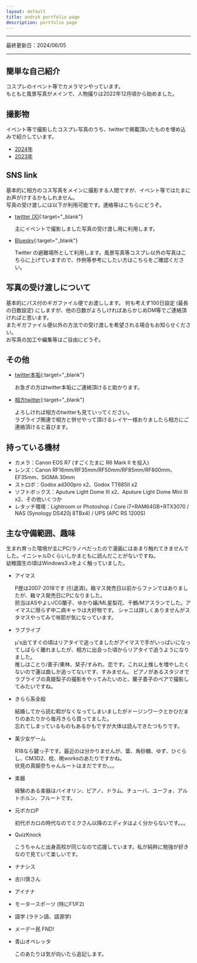 ```yaml
---
layout: default
title: andryk portfolio page
description: portfolio page
---
```


---------------------------

最終更新日：2024/06/05

---------------------------

## 簡単な自己紹介

コスプレのイベント等でカメラマンやっています。  
もともと風景写真がメインで、人物撮りは2022年12月頃から始めました。


## 撮影物

イベント等で撮影したコスプレ写真のうち、twitterで掲載頂いたものを埋め込みで紹介しています。

* [2024年](./twitter_ph/2024/)
* [2023年](./twitter_ph/2023/)


## SNS link

基本的に相方のコス写真をメインに撮影する人間ですが、イベント等ではたまにお声がけするかもしれません。  
写真の受け渡しには以下が利用可能です。連絡等はこちらにどうぞ。

* [twitter (X)](https://twitter.com/andrykph){:target="_blank"}

    主にイベントで撮影しました写真の受け渡し用に利用します。

* [Bluesky](https://bsky.app/profile/andryk.moe){:target="_blank"}

    Twitter の避難場所として利用します。風景写真等コスプレ以外の写真はこちらに上げていますので、作例等参考にしたい方はこちらをご確認ください。


## 写真の受け渡しについて

基本的にパス付のギガファイル便でお渡しします。
何も考えず100日設定 (最長の日数設定) にしますが、他の日数がよろしければあらかじめDM等でご連絡頂ければと思います。  
またギガファイル便以外の方法での受け渡しを希望される場合もお知らせください。  
お写真の加工や編集等はご自由にどうぞ。


## その他

* [twitter本垢](https://twitter.com/mgandryk){:target="_blank"}

    お急ぎの方はtwitter本垢にご連絡頂けると助かります。

* [相方twitter](https://twitter.com/sirokuroandkiyu){:target="_blank"}

    よろしければ相方のtwitterも見ていってください。  
    ラブライブ関連で相方と併せやって頂けるレイヤー様おりましたら相方にご連絡頂けると喜びます。


## 持っている機材

* カメラ：Canon EOS R7 (すごくたまに R6 Mark II を投入)
* レンズ：Canon RF16mm/RF35mm/RF50mm/RF85mm/RF800mm、EF35mm、SIGMA 30mm
* ストロボ：Godox ad300pro x2、Godox TT685II x2
* ソフトボックス：Aputure Light Dome III x2、Aputure Light Dome Mini III x2、その他いくつか
* レタッチ環境：Lightroom or Photoshop / Core i7+RAM64GB+RTX3070 / NAS (Synology DS420j 8TBx4) / UPS (APC RS 1200S)


## 主な守備範囲、趣味

生まれ育った環境が主にPC/ラノベだったので漫画にはあまり触れてきませんでした。イニシャルDくらいしかまともに読んだことがないですね。  
幼稚園生の頃はWindows3.xをよく触っていました。

* アイマス

    P歴は2007-2018です (引退済)。箱マス発売日以前からファンではありましたが、箱マス発売日にPになりました。  
    担当はASやよい/CG蘭子、ゆかり嬢/ML星梨花、千鶴/Mアスランでした。アイマスに限らず中二病キャラは大好物です。
    シャニは詳しくありませんがスタマスやってみて咲耶が気になっています。

* ラブライブ

    μ's出てすぐの頃はリアタイで追ってましたがアイマスで手がいっぱいになってしばらく離れましたが、相方に出会った頃からリアタイで追うようになりました。  
    推しはことり/善子/果林、栞子/すみれ、恋です。これ以上推しを増やしたくないので蓮は曲しか追ってないです、すみません。
    ピアノがあるスタジオでラブライブの真姫梨子の撮影をやってみたいのと、蘭子善子のペアで撮影してみたいですね。

* きらら系全般

    結婚してから読む暇がなくなってしまいましたがドージンワークとかひだまりのあたりから毎月きらら買ってました。  
    忘れてしまっているものもあるかもですが大体は読んできたつもりです。

* 美少女ゲーム

    R18なら鍵っ子です。最近のは分かりませんが、葉、角砂糖、ゆず、ひぐらし、CM3D2、枕、暁worksのあたりですかね。  
    伏見の真姫奈ちゃんルートはまだですか。。。

* 楽器

    経験のある楽器はバイオリン、ピアノ、ドラム、チューバ、ユーフォ、アルトホルン、フルートです。

* 元ボカロP

    初代ボカロの時代なのでミクさん以降のエディタはよく分からないです。。。

* QuizKnock

    こうちゃんと出身高校が同じなので応援しています。私が純粋に勉強が好きなので見ていて楽しいです。

* ナナシス
* 古川慎さん
* アイナナ
* モータースポーツ (特にF1/F2)
* 語学 (ラテン語、語源学)
* メーデー民 FND!
* 青山オペレッタ

    このあたりは気が向いたら追記します。
